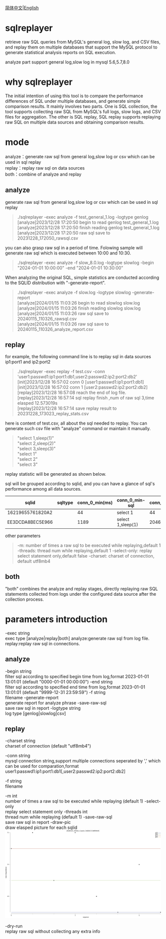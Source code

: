 
[简体中文](./README.md)|[English](./README_EN.md)


# sqlreplayer
retrieve raw SQL queries from MySQL's general log, slow log, and CSV files, and replay them on multiple databases that support the MySQL protocol to generate statistical analysis reports on SQL execution.

analyze part support general log,slow log in mysql 5.6,5.7,8.0 

# why sqlreplayer

The initial intention of using this tool is to compare the performance differences of SQL under multiple databases, and generate simple comparison results. 
It mainly involves two parts. One is SQL collection, the tool supports collecting raw SQL from MySQL's full logs, slow logs, and CSV files for aggregation. The other is SQL replay, SQL replay supports replaying raw SQL on multiple data sources and obtaining comparison results.


# mode

analyze：generate raw sql from general log,slow log or csv which can be used in sql replay  
replay：replay raw sql on data sources  
both：combine of analyze and replay  


## analyze 

generate raw sql from general log,slow log or csv which can be used in sql replay

> ./sqlreplayer -exec analyze -f test_general_1.log -logtype genlog  
[analyze]2023/12/28 17:20:50 begin to read genlog test_general_1.log  
[analyze]2023/12/28 17:20:50 finish reading genlog test_general_1.log  
[analyze]2023/12/28 17:20:50 raw sql save to 20231228_172050_rawsql.csv  

you can also grasp raw sql in a period of time. Folowing sample will generate raw sql which is executed between 10:00 and 10:30.

>./sqlreplayer -exec analyze -f slow_8.0.log -logtype slowlog -begin "2024-01-01 10:00:00" -end "2024-01-01 10:30:00" 

When analyzing the original SQL, simple statistics are conducted according to the SQLID distribution with "-generate-report".

>./sqlreplayer -exec analyze -f slow.log -logtype slowlog -generate-report  
[analyze]2024/01/15 11:03:26 begin to read slowlog slow.log  
[analyze]2024/01/15 11:03:26 finish reading slowlog slow.log  
[analyze]2024/01/15 11:03:26 raw sql save to 20240115_110326_rawsql.csv  
[analyze]2024/01/15 11:03:26 raw sql save to 20240115_110326_analyze_report.csv  


## replay 

for example, the following command line is to replay sql in data sources ip1:port1 and ip2:port2

>./sqlreplayer -exec replay -f test.csv -conn  'user1:passwd1:ip1:port1:db1,user2:passwd2:ip2:port2:db2'  
[init]2023/12/28 16:57:02 conn 0 [user1:passwd1:ip1:port1:db1]  
[init]2023/12/28 16:57:02 conn 1 [user2:passwd2:ip2:port2:db2]  
[replay]2023/12/28 16:57:08 reach the end of log file.  
[replay]2023/12/28 16:57:14 sql replay finish ,num of raw sql 3,time elasped 12.573019s  
[replay]2023/12/28 16:57:14 save replay result to 20231228_173023_replay_stats.csv

here is content of test.csv, all about the sql needed to replay. You can generate such csv file with "analyze" command or maintain it manually.
>"select 1,sleep(1)"  
"select 2,sleep(2)"  
"select 3,sleep(3)"  
"select 1"  
"select 2"  
"select 3"  



replay statistic will be generated as shown below.

sql will be grouped according to sqlid, and you can have a glance of sql's performance among all data sources.


| sqlid            | sqltype | conn_0_min(ms) | conn_0_min-sql | conn_0_p99(ms) | conn_0_p99-sql | conn_0_max(ms) | conn_0_max-sql | conn_0_avg(ms) | conn_0_execution | conn_1_min(ms) | conn_1_min-sql | conn_1_p99(ms) | conn_1_p99-sql | conn_1_max(ms) | conn_1_max-sql | conn_1_avg(ms) | conn_1_execution |
|------------------|---------|----------------|----------------|----------------|----------------|----------------|----------------|----------------|------------------|----------------|----------------|----------------|----------------|----------------|----------------|----------------|------------------|
| 16219655761820A2 |         | 44             | select 1       | 44             | select 2       | 45             | select 3       | 44.33          | 3                | 44             | select 2       | 44             | select 3       | 45             | select 1       | 44.33          | 3                |
| EE3DCDA8BEC5E966 |         | 1189           | select 1,sleep(1) | 2046           | select 2,sleep(2) | 3047           | select 3,sleep(3) | 2094.00        | 3                | 1186           | select 1,sleep(1) | 2046           | select 2,sleep(2) | 3048           | select 3,sleep(3) | 2093.33        | 3                |


other parameters

>-m: number of times a raw sql to be executed while replaying,default 1  
-threads: thread num while replaying,default 1
-select-only: replay select statement only,default false
-charset: charset of connection, default utf8mb4

## both

"both" combines the analyze and replay stages, directly replaying raw SQL statements collected from logs under the configured data source after the collection process.



# parameters introduction

  -exec string  
        exec type [analyze|replay|both]
        analyze:generate raw sql from log file.
        replay:replay raw sql in connections.

## analyze

  -begin string  
        filter sql according to specified begin time from log,format 2023-01-01 13:01:01 (default "0000-01-01 00:00:00")
  -end string  
        filter sql according to specified end time from log,format 2023-01-01 13:01:01 (default "9999-12-31 23:59:59")
  -f string  
        filename
  -generate-report  
        generate report for analyze phrase
  -save-raw-sql  
        save raw sql in report
  -logtype string  
        log type [genlog|slowlog|csv]


## replay
 -charset string  
        charset of connection (default "utf8mb4")

 -conn string  
        mysql connection string,support multiple connections seperated by ',' which can be used for comparation,format user1:passwd1:ip1:port1:db1[,user2:passwd2:ip2:port2:db2]

  -f string  
        filename

  -m int  
        number of times a raw sql to be executed while replaying (default 1)
  -select-only  
        replay select statement only
  -threads int  
        thread num while replaying (default 1)
  -save-raw-sql  
        save raw sql in report
  -draw-pic  
        draw elasped picture for each sqlid
![scatter graph example](example/20240123_181642_Conn0_CA6E6CCC68F8018C.png)

  -dry-run  
        replay raw sql without collecting any extra info
